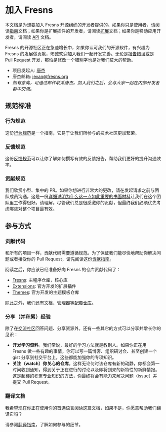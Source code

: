 # 加入 Fresns

本文档是为想要加入 Fresns 开源组织的开发者提供的。如果你只是使用者，请阅读[指南](../guide/)文档；如果你是扩展插件的开发者，请阅读[扩展](../extensions/)文档；如果你是移动应用开发者，请阅读 [API](../api/) 文档。

Fresns 的开源社区正在急速增长中，如果你认可我们的开源软件，有兴趣为 Fresns 的发展做贡献，竭诚欢迎加入我们一起开发完善。无论是[报告错误](../guide/feedback.md)或是 Pull Request 开发，那怕是修改一个错别字也是对我们莫大的帮助。

- 项目发起人: [唐杰](https://tangjie.me/about)
- 唐杰邮箱: [jevan@fresns.org](mailto:jevan@fresns.org)
- *如有意向，可通过邮件联系唐杰。加入我们之后，会与大家一起在内部开发者群中交流。*

## 规范标准

### 行为规范

这份[行为规范](https://www.contributor-covenant.org/zh-cn/version/2/0/code_of_conduct/)是一个指南，它易于让我们所参与的技术社区更加繁荣。

### 反馈规范

这份[反馈规范](https://www.chiark.greenend.org.uk/~sgtatham/bugs-cn.html)可以让你了解如何撰写有效的反馈报告，帮助我们更好的提升沟通效率。

### 贡献规范

我们欣赏小型、集中的 PR。如果你想进行非常大的更改，请在发起请求之前与团队成员沟通。这是一份[详细说明为什么这一点如此重要的书面材料](https://www.netlify.com/blog/2020/03/31/how-to-scope-down-prs/)让我们在这个团队里工作得很好。请理解，尽管我们总是很感激你的贡献，但最终我们必须优先考虑哪些对整个项目最有效。

## 参与方式

### 贡献代码

和所有的项目一样，贡献代码需要遵循规范。为了保证我们能尽快地帮助你解决问题或者接受你的 Pull Request，请先阅读这份[贡献指南](../contributing/)。

阅读之后，你应该已经准备好向 Fresns 的仓库贡献代码了：

- [Fresns](https://github.com/fresns/fresns): 主程序仓库，核心库
- [Extensions](https://github.com/fresns/extensions): 官方开发的扩展插件
- [Themes](https://github.com/fresns/themes): 官方开发的主题模板仓库

除此之外，我们还有文档、管理器等[配套仓库](https://github.com/fresns)。

### 分享（并积累）经验

除了在[交流社区](https://discuss.fresns.com/)回答问题、分享资源外，还有一些其它的方式可以分享并增长你的见识：

- **开发学习资料**。我们常说，最好的学习方法就是教别人。如果你正在用 Fresns 做一些有趣的事情，你可以写一篇博客、组织研讨会、甚至创建一个 gist 分享到社交平台上，这些都能加强你的专项知识。
- **关注（watch）你关心的仓库**。这样无论何时该仓库有新的动静，你都会第一时间收到通知，得到关于正在进行的讨论以及即将到来的新特性的新鲜情报。这是超棒的积累专业知识的方法，你最终将会有能力来解决问题（issue）并提交 Pull Request。

### 翻译文档

我希望现在你正在使用你的首选语言阅读这篇文档，如果不是，你愿意帮助我们翻译它吗？

请参阅[翻译指南](../contributing/translations.md)，了解如何参与的细节。